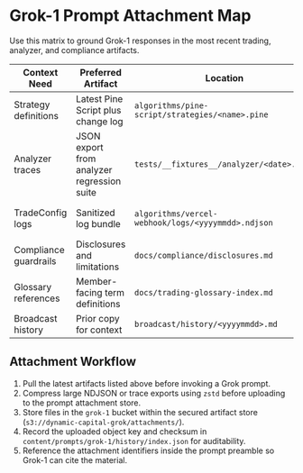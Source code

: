 # Grok-1 Prompt Attachment Map

Use this matrix to ground Grok-1 responses in the most recent trading, analyzer, and compliance artifacts.

| Context Need | Preferred Artifact | Location | Refresh Cadence |
| --- | --- | --- | --- |
| Strategy definitions | Latest Pine Script plus change log | `algorithms/pine-script/strategies/<name>.pine` | Update with every PR |
| Analyzer traces | JSON export from analyzer regression suite | `tests/__fixtures__/analyzer/<date>.json` | Nightly after regression run |
| TradeConfig logs | Sanitized log bundle | `algorithms/vercel-webhook/logs/<yyyymmdd>.ndjson` | Upload after each deployment |
| Compliance guardrails | Disclosures and limitations | `docs/compliance/disclosures.md` | Review weekly |
| Glossary references | Member-facing term definitions | `docs/trading-glossary-index.md` | Monthly or when new term ships |
| Broadcast history | Prior copy for context | `broadcast/history/<yyyymmdd>.md` | After each broadcast |

## Attachment Workflow
1. Pull the latest artifacts listed above before invoking a Grok prompt.
2. Compress large NDJSON or trace exports using `zstd` before uploading to the prompt attachment store.
3. Store files in the `grok-1` bucket within the secured artifact store (`s3://dynamic-capital-grok/attachments/`).
4. Record the uploaded object key and checksum in `content/prompts/grok-1/history/index.json` for auditability.
5. Reference the attachment identifiers inside the prompt preamble so Grok-1 can cite the material.
